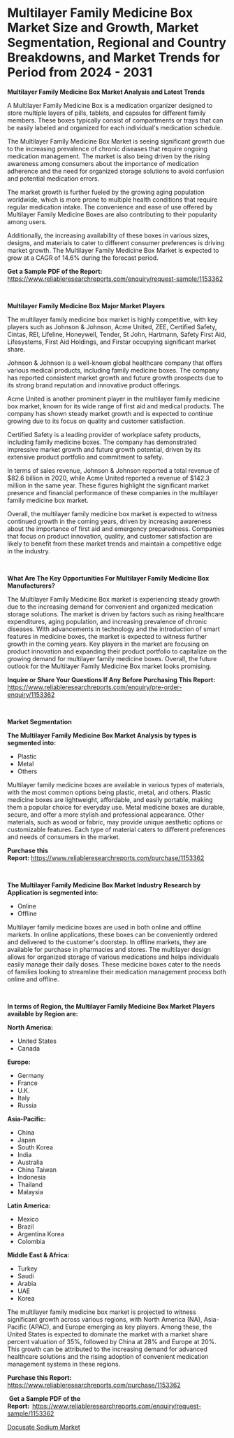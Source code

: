 <p><h1>Multilayer Family Medicine Box Market Size and Growth, Market Segmentation, Regional and Country Breakdowns, and Market Trends for Period from 2024 -  2031</h1></p><p><strong>Multilayer Family Medicine Box Market Analysis and Latest Trends</strong></p>
<p><p>A Multilayer Family Medicine Box is a medication organizer designed to store multiple layers of pills, tablets, and capsules for different family members. These boxes typically consist of compartments or trays that can be easily labeled and organized for each individual's medication schedule.</p><p>The Multilayer Family Medicine Box Market is seeing significant growth due to the increasing prevalence of chronic diseases that require ongoing medication management. The market is also being driven by the rising awareness among consumers about the importance of medication adherence and the need for organized storage solutions to avoid confusion and potential medication errors.</p><p>The market growth is further fueled by the growing aging population worldwide, which is more prone to multiple health conditions that require regular medication intake. The convenience and ease of use offered by Multilayer Family Medicine Boxes are also contributing to their popularity among users.</p><p>Additionally, the increasing availability of these boxes in various sizes, designs, and materials to cater to different consumer preferences is driving market growth. The Multilayer Family Medicine Box Market is expected to grow at a CAGR of 14.6% during the forecast period.</p></p>
<p><strong>Get a Sample PDF of the Report:&nbsp;</strong> <a href="https://www.reliableresearchreports.com/enquiry/request-sample/1153362">https://www.reliableresearchreports.com/enquiry/request-sample/1153362</a></p>
<p>&nbsp;</p>
<p><strong>Multilayer Family Medicine Box Major Market Players</strong></p>
<p><p>The multilayer family medicine box market is highly competitive, with key players such as Johnson & Johnson, Acme United, ZEE, Certified Safety, Cintas, REI, Lifeline, Honeywell, Tender, St John, Hartmann, Safety First Aid, Lifesystems, First Aid Holdings, and Firstar occupying significant market share. </p><p>Johnson & Johnson is a well-known global healthcare company that offers various medical products, including family medicine boxes. The company has reported consistent market growth and future growth prospects due to its strong brand reputation and innovative product offerings.</p><p>Acme United is another prominent player in the multilayer family medicine box market, known for its wide range of first aid and medical products. The company has shown steady market growth and is expected to continue growing due to its focus on quality and customer satisfaction.</p><p>Certified Safety is a leading provider of workplace safety products, including family medicine boxes. The company has demonstrated impressive market growth and future growth potential, driven by its extensive product portfolio and commitment to safety.</p><p>In terms of sales revenue, Johnson & Johnson reported a total revenue of $82.6 billion in 2020, while Acme United reported a revenue of $142.3 million in the same year. These figures highlight the significant market presence and financial performance of these companies in the multilayer family medicine box market. </p><p>Overall, the multilayer family medicine box market is expected to witness continued growth in the coming years, driven by increasing awareness about the importance of first aid and emergency preparedness. Companies that focus on product innovation, quality, and customer satisfaction are likely to benefit from these market trends and maintain a competitive edge in the industry.</p></p>
<p>&nbsp;</p>
<p><strong>What Are The Key Opportunities For Multilayer Family Medicine Box Manufacturers?</strong></p>
<p><p>The Multilayer Family Medicine Box market is experiencing steady growth due to the increasing demand for convenient and organized medication storage solutions. The market is driven by factors such as rising healthcare expenditures, aging population, and increasing prevalence of chronic diseases. With advancements in technology and the introduction of smart features in medicine boxes, the market is expected to witness further growth in the coming years. Key players in the market are focusing on product innovation and expanding their product portfolio to capitalize on the growing demand for multilayer family medicine boxes. Overall, the future outlook for the Multilayer Family Medicine Box market looks promising.</p></p>
<p><strong>Inquire or Share Your Questions If Any Before Purchasing This Report:</strong> <a href="https://www.reliableresearchreports.com/enquiry/pre-order-enquiry/1153362">https://www.reliableresearchreports.com/enquiry/pre-order-enquiry/1153362</a></p>
<p>&nbsp;</p>
<p><strong>Market Segmentation</strong></p>
<p><strong>The Multilayer Family Medicine Box Market Analysis by types is segmented into:</strong></p>
<p><ul><li>Plastic</li><li>Metal</li><li>Others</li></ul></p>
<p><p>Multilayer family medicine boxes are available in various types of materials, with the most common options being plastic, metal, and others. Plastic medicine boxes are lightweight, affordable, and easily portable, making them a popular choice for everyday use. Metal medicine boxes are durable, secure, and offer a more stylish and professional appearance. Other materials, such as wood or fabric, may provide unique aesthetic options or customizable features. Each type of material caters to different preferences and needs of consumers in the market.</p></p>
<p><strong>Purchase this Report:&nbsp;</strong><a href="https://www.reliableresearchreports.com/purchase/1153362">https://www.reliableresearchreports.com/purchase/1153362</a></p>
<p>&nbsp;</p>
<p><strong>The Multilayer Family Medicine Box Market Industry Research by Application is segmented into:</strong></p>
<p><ul><li>Online</li><li>Offline</li></ul></p>
<p><p>Multilayer family medicine boxes are used in both online and offline markets. In online applications, these boxes can be conveniently ordered and delivered to the customer's doorstep. In offline markets, they are available for purchase in pharmacies and stores. The multilayer design allows for organized storage of various medications and helps individuals easily manage their daily doses. These medicine boxes cater to the needs of families looking to streamline their medication management process both online and offline.</p></p>
<p>&nbsp;</p>
<p><strong>In terms of Region, the Multilayer Family Medicine Box Market Players available by Region are:</strong></p>
<p>
    <p> <strong> North America: </strong>
        <ul>
            <li>United States</li>
            <li>Canada</li>
        </ul>
        </p> 
    <p> <strong> Europe: </strong>
        <ul>
            <li>Germany</li>
            <li>France</li>
            <li>U.K.</li>
            <li>Italy</li>
            <li>Russia</li>
        </ul>
        </p> 
    <p> <strong> Asia-Pacific: </strong>
        <ul>
            <li>China</li>
            <li>Japan</li>
            <li>South Korea</li>
            <li>India</li>
            <li>Australia</li>
            <li>China Taiwan</li>
            <li>Indonesia</li>
            <li>Thailand</li>
            <li>Malaysia</li>
        </ul>
        </p> 
    <p> <strong> Latin America: </strong>
        <ul>
            <li>Mexico</li>
            <li>Brazil</li>
            <li>Argentina Korea</li>
            <li>Colombia</li>
        </ul>
        </p> 
    <p> <strong> Middle East & Africa: </strong>
        <ul>
            <li>Turkey</li>
            <li>Saudi</li>
            <li>Arabia</li>
            <li>UAE</li>
            <li>Korea</li>
        </ul>
    </p>
    </p>
<p><p>The multilayer family medicine box market is projected to witness significant growth across various regions, with North America (NA), Asia-Pacific (APAC), and Europe emerging as key players. Among these, the United States is expected to dominate the market with a market share percent valuation of 35%, followed by China at 28% and Europe at 20%. This growth can be attributed to the increasing demand for advanced healthcare solutions and the rising adoption of convenient medication management systems in these regions.</p></p>
<p><strong>Purchase this Report: </strong><a href="https://www.reliableresearchreports.com/purchase/1153362">https://www.reliableresearchreports.com/purchase/1153362</a></p>
<p>&nbsp;<strong>Get a Sample PDF of the Report:&nbsp;&nbsp;</strong><a href="https://www.reliableresearchreports.com/enquiry/request-sample/1153362">https://www.reliableresearchreports.com/enquiry/request-sample/1153362</a></p>
<p><strong></strong></p>
<p><p><a href="https://lydian-appliance-61d.notion.site/Docusate-Sodium-Market-Size-Reflecting-a-Forecast-Till-2031-Market-By-Type-By-Application-and-By-G-34735b6aad14468b8fbb055f39ce1f0c">Docusate Sodium Market</a></p></p>
